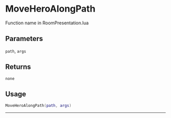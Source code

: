 # MoveHeroAlongPath
Function name in RoomPresentation.lua
## Parameters
`path`, `args`
## Returns
`none`
## Usage
```lua
MoveHeroAlongPath(path, args)
```
---
